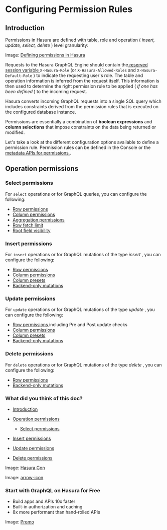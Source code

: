 # Configuring Permission Rules

## Introduction​

Permissions in Hasura are defined with table, role and operation ( *insert, update, select, delete* ) level granularity:

Image: [ Defining permissions in Hasura ](https://hasura.io/docs/assets/images/permission-rule-granularity_2.16.1-f0d4b4a2ab73754a84cefa1a0e032fac.png)

Requests to the Hasura GraphQL Engine should contain the[ reserved session variable ](https://hasura.io/docs/latest/auth/authentication/index/) `X-Hasura-Role` (or `X-Hasura-Allowed-Roles` and `X-Hasura-Default-Role` ) to indicate the requesting user's role.
The table and operation information is inferred from the request itself. This information is then used to determine
the right permission rule to be applied ( *if one has been defined* ) to the incoming request.

Hasura converts incoming GraphQL requests into a single SQL query which includes constraints derived from the
permission rules that is executed on the configured database instance.

Permissions are essentially a combination of **boolean expressions** and **column selections** that impose constraints
on the data being returned or modified.

Let's take a look at the different configuration options available to define a permission rule. Permission rules
can be defined in the Console or the[ metadata APIs for permissions ](https://hasura.io/docs/latest/api-reference/metadata-api/permission/).

## Operation permissions​

### Select permissions​

For `select` operations or for GraphQL queries, you can configure the following:

- [ Row permissions ](https://hasura.io/docs/latest/auth/authorization/permissions/row-level-permissions/)
- [ Column permissions ](https://hasura.io/docs/latest/auth/authorization/permissions/column-level-permissions/)
- [ Aggregation permissions ](https://hasura.io/docs/latest/auth/authorization/permissions/aggregation-permissions/)
- [ Row fetch limit ](https://hasura.io/docs/latest/auth/authorization/permissions/row-fetch-limit/)
- [ Root field visibility ](https://hasura.io/docs/latest/auth/authorization/permissions/disabling-root-fields/)


### Insert permissions​

For `insert` operations or for GraphQL mutations of the type *insert* , you can configure the following:

- [ Row permissions ](https://hasura.io/docs/latest/auth/authorization/permissions/row-level-permissions/)
- [ Column permissions ](https://hasura.io/docs/latest/auth/authorization/permissions/column-level-permissions/)
- [ Column presets ](https://hasura.io/docs/latest/auth/authorization/permissions/column-presets/)
- [ Backend-only mutations ](https://hasura.io/docs/latest/auth/authorization/permissions/backend-only/)


### Update permissions​

For `update` operations or for GraphQL mutations of the type *update* , you can configure the following:

- [ Row permissions ](https://hasura.io/docs/latest/auth/authorization/permissions/row-level-permissions/)including Pre and Post update checks
- [ Column permissions ](https://hasura.io/docs/latest/auth/authorization/permissions/column-level-permissions/)
- [ Column presets ](https://hasura.io/docs/latest/auth/authorization/permissions/column-presets/)
- [ Backend-only mutations ](https://hasura.io/docs/latest/auth/authorization/permissions/backend-only/)


### Delete permissions​

For `delete` operations or for GraphQL mutations of the type *delete* , you can configure the following:

- [ Row permissions ](https://hasura.io/docs/latest/auth/authorization/permissions/row-level-permissions/)
- [ Backend-only mutations ](https://hasura.io/docs/latest/auth/authorization/permissions/backend-only/)


### What did you think of this doc?

- [ Introduction ](https://hasura.io/docs/latest/auth/authorization/permissions/#introduction)
- [ Operation permissions ](https://hasura.io/docs/latest/auth/authorization/permissions/#operation-permissions)
    - [ Select permissions ](https://hasura.io/docs/latest/auth/authorization/permissions/#select-permissions)

- [ Insert permissions ](https://hasura.io/docs/latest/auth/authorization/permissions/#insert-permissions)

- [ Update permissions ](https://hasura.io/docs/latest/auth/authorization/permissions/#update-permissions)

- [ Delete permissions ](https://hasura.io/docs/latest/auth/authorization/permissions/#delete-permissions)


Image: [ Hasura Con ](https://res.cloudinary.com/dh8fp23nd/image/upload/v1686154570/hasura-con-2023/has-con-light-date_r2a2ud.png)

Image: [ arrow-icon ](https://res.cloudinary.com/dh8fp23nd/image/upload/v1683723549/main-web/chevron-right_ldbi7d.png)

### Start with GraphQL on Hasura for Free

- Build apps and APIs 10x faster
- Built-in authorization and caching
- 8x more performant than hand-rolled APIs


Image: [ Promo ](https://hasura.io/docs/assets/images/hasura-free-ff60e409244e0ea12b5a3045d1a9096b.png)
